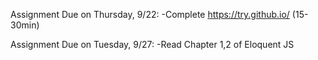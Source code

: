 Assignment Due on Thursday, 9/22:
-Complete https://try.github.io/ (15-30min)

Assignment Due on Tuesday, 9/27:
-Read Chapter 1,2 of Eloquent JS



